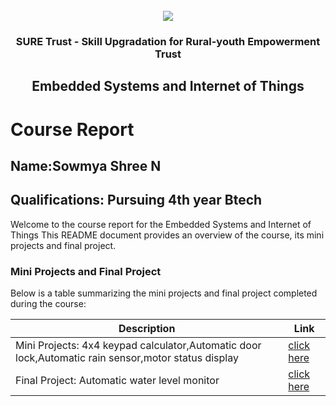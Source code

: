 <!-- PROJECT LOGO -->
<br />

<div align="center">
   <img src='https://user-images.githubusercontent.com/73131499/166115643-d3187f47-d38f-41b2-ae42-5ecbbc60de14.png' />


<h3 align="center">SURE Trust - Skill Upgradation for Rural-youth Empowerment Trust</h3>
  <h2>Embedded Systems and Internet of Things
  </h2>
</div>

# Course Report

## Name:Sowmya Shree N

## Qualifications: Pursuing 4th year Btech

Welcome to the course report for the Embedded Systems and Internet of Things
This README document provides an overview of the course, its mini projects and final project.

### Mini Projects and Final Project

Below is a table summarizing the mini projects and final project completed during the course:

| Description                               | Link                                    |
|-------------------------------------------|-----------------------------------------|
| Mini Projects: 4x4 keypad calculator,Automatic door lock,Automatic rain sensor,motor status display|[click here](https://github.com/sure-trust/G6_ES/tree/main/Mini%20Projects/Soumya%20Shree)                        |
| Final Project: Automatic water level monitor| [click here](https://github.com/sure-trust/G6_ES/tree/main/Final%20Capstone%20Project/Soumya%20Shree/Automatic%20water%20level%20monitor)                         |